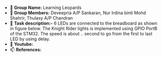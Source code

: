 - 👋 **Group Name:** Learning Leopards
- 👀 **Group Members:** Deveepria A/P Sankaran, Nur Irdina binti Mohd Shahrir, Thulasy A/P Chandran
- 🌱 **Task description:-**
6 LEDs are connected to the breadboard as shown in figure below.
The Knight Rider lights is implemented using GPIO PortB of the STM32.
The speed is about .. second to go from the first to last LED by using delay.
- 💞️ **Youtube:** 
- 📫 **References:** 
